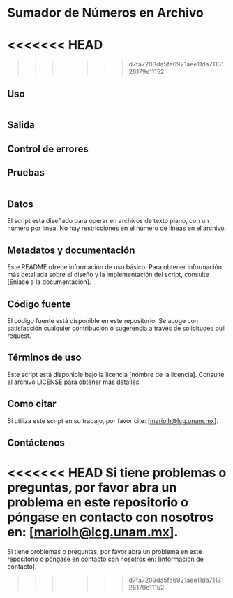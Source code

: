 # Sumador de Números en Archivo

<<<<<<< HEAD
=======

>>>>>>> d7fa7203da5fa6921aee11da7113126179e11152

## Uso


```

```


## Salida



## Control de errores



## Pruebas

```
```

## Datos

El script está diseñado para operar en archivos de texto plano, con un número por línea. No hay restricciones en el número de líneas en el archivo.

## Metadatos y documentación

Este README ofrece información de uso básico. Para obtener información más detallada sobre el diseño y la implementación del script, consulte [Enlace a la documentación].

## Código fuente

El código fuente está disponible en este repositorio. Se acoge con satisfacción cualquier contribución o sugerencia a través de solicitudes pull request.

## Términos de uso

Este script está disponible bajo la licencia [nombre de la licencia]. Consulte el archivo LICENSE para obtener más detalles.

## Como citar

Si utiliza este script en su trabajo, por favor cite: [mariolh@lcg.unam.mx].

## Contáctenos

<<<<<<< HEAD
Si tiene problemas o preguntas, por favor abra un problema en este repositorio o póngase en contacto con nosotros en: [mariolh@lcg.unam.mx].
=======
Si tiene problemas o preguntas, por favor abra un problema en este repositorio o póngase en contacto con nosotros en: [información de contacto].
>>>>>>> d7fa7203da5fa6921aee11da7113126179e11152
